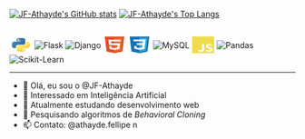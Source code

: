 [![JF-Athayde's GitHub stats](https://github-readme-stats.vercel.app/api/?username=JF-Athayde&show_icons=true&theme=shadow_red&locale=pt-br)](https://github.com/JF-Athayde/github-readme-stats)
[![JF-Athayde's Top Langs](https://github-readme-stats.vercel.app/api/top-langs/?username=JF-Athayde&show_icons=true&theme=shadow_red&locale=pt-br)](https://github.com/JF-Athayde/github-readme-stats)

<div style="display: inline_block"><br>
  <img align="center" alt="Python" height="30" width="40" src="https://raw.githubusercontent.com/devicons/devicon/master/icons/python/python-original.svg">
  <img align="center" alt="Flask" height="30" width="40" src="https://cdn.jsdelivr.net/gh/devicons/devicon@latest/icons/flask/flask-original.svg" />
  <img align="center" alt="Django" height="30" width="40" src="https://cdn.jsdelivr.net/gh/devicons/devicon@latest/icons/django/django-plain.svg" />
  <img align="center" alt="HTML" height="30" width="40" src="https://raw.githubusercontent.com/devicons/devicon/master/icons/html5/html5-original.svg">
  <img align="center" alt="CSS" height="30" width="40" src="https://raw.githubusercontent.com/devicons/devicon/master/icons/css3/css3-original.svg">
  <img align="center" alt="MySQL" height="30" width="40" src="https://cdn.jsdelivr.net/gh/devicons/devicon@latest/icons/mysql/mysql-original-wordmark.svg" />
  <img align="center" alt="JavaScript" height="30" width="40" src="https://raw.githubusercontent.com/devicons/devicon/master/icons/javascript/javascript-plain.svg">
  <img align="center" alt="Pandas" height="30" width="40" src="https://cdn.jsdelivr.net/gh/devicons/devicon@latest/icons/pandas/pandas-original-wordmark.svg" />
  <img align="center" alt="Scikit-Learn" height="30" width="40" src="https://cdn.jsdelivr.net/gh/devicons/devicon@latest/icons/scikitlearn/scikitlearn-original.svg" />
</div>

---

- 👋 Olá, eu sou o @JF-Athayde
- 🤖 Interessado em Inteligência Artificial
- 🌱 Atualmente estudando desenvolvimento web
- 🔬 Pesquisando algoritmos de *Behavioral Cloning*
- 📫 Contato: @athayde.fellipe n
